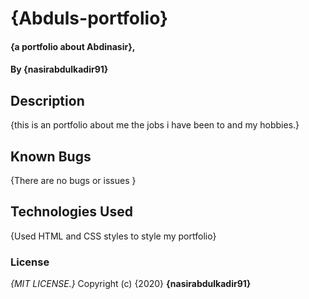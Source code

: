 
# {Abduls-portfolio}
#### {a portfolio about Abdinasir}, 
#### By **{nasirabdulkadir91}**
## Description
{this is an portfolio about me the jobs i have been to and my hobbies.}
## Known Bugs
{There are no bugs or issues }
## Technologies Used
{Used HTML and CSS styles to style my portfolio}
### License
*{MIT LICENSE.}*
Copyright (c) {2020} **{nasirabdulkadir91}**
